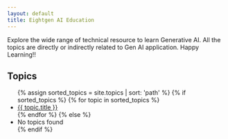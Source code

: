 ```yaml
---
layout: default
title: Eightgen AI Education
---
```


Explore the wide range of technical resource to learn Generative AI. All the topics are directly or indirectly related to Gen AI application. Happy Learning!!

## Topics

<ul>
  {% assign sorted_topics = site.topics | sort: 'path' %}
  {% if sorted_topics %}
    {% for topic in sorted_topics %}
      <li><a href="{{ topic.url }}">{{ topic.title }}</a></li>
    {% endfor %}
  {% else %}
    <li>No topics found</li>
  {% endif %}
</ul>

